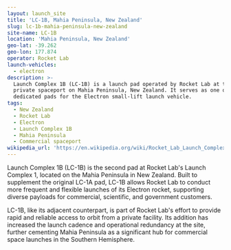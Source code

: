 ```yaml
---
layout: launch_site
title: 'LC-1B, Mahia Peninsula, New Zealand'
slug: lc-1b-mahia-peninsula-new-zealand
site-name: LC-1B
location: 'Mahia Peninsula, New Zealand'
geo-lat: -39.262
geo-lon: 177.874
operator: Rocket Lab
launch-vehicles:
  - electron
description: >-
  Launch Complex 1B (LC-1B) is a launch pad operated by Rocket Lab at their
  private spaceport on Mahia Peninsula, New Zealand. It serves as one of the
  dedicated pads for the Electron small-lift launch vehicle.
tags:
  - New Zealand
  - Rocket Lab
  - Electron
  - Launch Complex 1B
  - Mahia Peninsula
  - Commercial spaceport
wikipedia_url: 'https://en.wikipedia.org/wiki/Rocket_Lab_Launch_Complex_1'
---
```

Launch Complex 1B (LC-1B) is the second pad at Rocket Lab's Launch Complex 1, located on the Mahia Peninsula in New Zealand. Built to supplement the original LC-1A pad, LC-1B allows Rocket Lab to conduct more frequent and flexible launches of its Electron rocket, supporting diverse payloads for commercial, scientific, and government customers.

LC-1B, like its adjacent counterpart, is part of Rocket Lab's effort to provide rapid and reliable access to orbit from a private facility. Its addition has increased the launch cadence and operational redundancy at the site, further cementing Mahia Peninsula as a significant hub for commercial space launches in the Southern Hemisphere.
